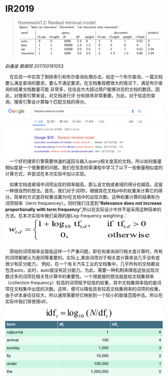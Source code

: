 # IR2019
>Homework1.2: Ranked retrieval model
![](./report_img/img1.png)

*赵鑫鉴 数据班 201700181053*

&emsp;在实验一中实现了倒排索引和布尔查询处理办法，给定一个布尔查询，一篇文档要么满足查询的要求，要么不满足要求。在文档集规模很大的情况下，满足布尔查询的结果文档数量可能 非常多，往往会大大超过用户能够浏览的文档的数目。因此，对搜索引擎来说，对文档进行评 分和排序非常重要。为此，对于给定的查询，搜索引擎会计算每个匹配文档的得分。
![](./report_img/img2.png)
&emsp;一个好的搜索引擎需要快速的返回与输入query相关度高的文档，所以如何衡量相似度是一个很重要的问题。我们在信息检索课程中学习了以下一些衡量相似度的计算方式，并尝试在本次实验中加以实现。

&emsp;如果文档或者域中词项出现的频率越高，那么该文档或者域的得分也越高。这是一种很自然的想法。首先，我们对于词项t，根据其在文档d中的权重来计算它的得分。简单的方式是将权重设置为t在文档中的出现次数。这种权重计算的结果称为词项频率（term frequencey）。同时我们注意到“**Relevance does not increase proportionally with term frequency**”,所以在实际设计中并不是采用这种简单的方法。在本次实验中我们采用的是Log-frequency weighting：
![](./report_img/img3.png)

&emsp;原始的词项频率会面临这样一个严重问题，即在和查询进行相关度计算时，所有的词项都被认为是同等重要的。实际上,某些词项对于相关度计算来说几乎没有或很少有区分能力。 例如，在一个有关汽车工业的文档集中，几乎所有的文档都会包含auto，此时，auto就没有区分能力。为此，需要一种机制来降低这些出现次数过多的词项在相关性计算中的重要性。一个很直接的想法就是给文档集频率（collection frequency）较高的词项赋予较低的权重，其中文档集频率指的是词项在文档集中出现的次数。这样，便可以降低具有较高文档集频率的词项的权重。由于df本身往往较大，所以通常需要将它映射到一个较小的取值范围中去。所以在实际中我们常使用idf。
![](./report_img/img6.png)
![](./report_img/img5.png)





